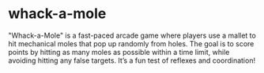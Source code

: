 # whack-a-mole
"Whack-a-Mole" is a fast-paced arcade game where players use a mallet to hit mechanical moles that pop up randomly from holes. The goal is to score points by hitting as many moles as possible within a time limit, while avoiding hitting any false targets. It’s a fun test of reflexes and coordination!
